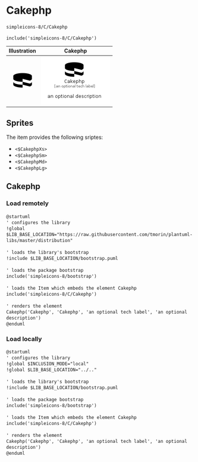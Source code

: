 # Cakephp


```text
simpleicons-8/C/Cakephp
```

```text
include('simpleicons-8/C/Cakephp')
```



| Illustration | Cakephp |
| :---: | :---: |
| ![illustration for Illustration](../../simpleicons-8/C/Cakephp.png) | ![illustration for Cakephp](../../simpleicons-8/C/Cakephp.Local.png) |



## Sprites
The item provides the following sriptes:

- `<$CakephpXs>`
- `<$CakephpSm>`
- `<$CakephpMd>`
- `<$CakephpLg>`





## Cakephp

### Load remotely
```plantuml
@startuml
' configures the library
!global $LIB_BASE_LOCATION="https://raw.githubusercontent.com/tmorin/plantuml-libs/master/distribution"

' loads the library's bootstrap
!include $LIB_BASE_LOCATION/bootstrap.puml

' loads the package bootstrap
include('simpleicons-8/bootstrap')

' loads the Item which embeds the element Cakephp
include('simpleicons-8/C/Cakephp')

' renders the element
Cakephp('Cakephp', 'Cakephp', 'an optional tech label', 'an optional description')
@enduml
```

### Load locally
```plantuml
@startuml
' configures the library
!global $INCLUSION_MODE="local"
!global $LIB_BASE_LOCATION="../.."

' loads the library's bootstrap
!include $LIB_BASE_LOCATION/bootstrap.puml

' loads the package bootstrap
include('simpleicons-8/bootstrap')

' loads the Item which embeds the element Cakephp
include('simpleicons-8/C/Cakephp')

' renders the element
Cakephp('Cakephp', 'Cakephp', 'an optional tech label', 'an optional description')
@enduml
```

